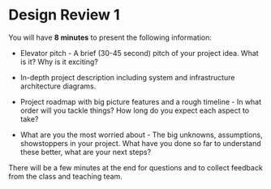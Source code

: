# Design Review 1

You will have **8 minutes** to present the following information:

- Elevator pitch - A brief (30-45 second) pitch of your project idea.
What is it? Why is it exciting?

- In-depth project description including system and infrastructure architecture diagrams.

- Project roadmap with big picture features and a rough timeline -
In what order will you tackle things? How long do you expect each aspect to take?

- What are you the most worried about - The big unknowns, assumptions, showstoppers
in your project. What have you done so far to understand these better, what are your next steps?

There will be a few minutes at the end for questions and to collect feedback from the class and teaching team.
